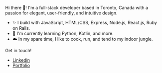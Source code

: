Hi there 👋! I'm a full-stack developer based in Toronto, Canada with a passion for elegant, user-friendly, and intuitive design.

- ✨ I build with JavaScript, HTML/CSS, Express, Node.js, React.js, Ruby on Rails.
- 🌱  I'm currently learning Python, Kotlin, and more.
- ☁️ In my spare time, I like to cook, run, and tend to my indoor jungle.

Get in touch!
- [Linkedin](https://www.linkedin.com/in/vlcheung/)
- [Portfolio](http://www.viviancheung.ca)

